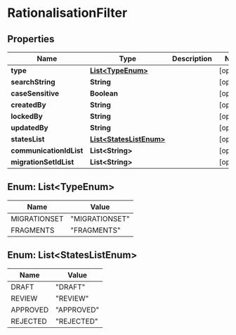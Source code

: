 

# RationalisationFilter


## Properties

| Name | Type | Description | Notes |
|------------ | ------------- | ------------- | -------------|
|**type** | [**List&lt;TypeEnum&gt;**](#List&lt;TypeEnum&gt;) |  |  [optional] |
|**searchString** | **String** |  |  [optional] |
|**caseSensitive** | **Boolean** |  |  [optional] |
|**createdBy** | **String** |  |  [optional] |
|**lockedBy** | **String** |  |  [optional] |
|**updatedBy** | **String** |  |  [optional] |
|**statesList** | [**List&lt;StatesListEnum&gt;**](#List&lt;StatesListEnum&gt;) |  |  [optional] |
|**communicationIdList** | **List&lt;String&gt;** |  |  [optional] |
|**migrationSetIdList** | **List&lt;String&gt;** |  |  [optional] |



## Enum: List&lt;TypeEnum&gt;

| Name | Value |
|---- | -----|
| MIGRATIONSET | &quot;MIGRATIONSET&quot; |
| FRAGMENTS | &quot;FRAGMENTS&quot; |



## Enum: List&lt;StatesListEnum&gt;

| Name | Value |
|---- | -----|
| DRAFT | &quot;DRAFT&quot; |
| REVIEW | &quot;REVIEW&quot; |
| APPROVED | &quot;APPROVED&quot; |
| REJECTED | &quot;REJECTED&quot; |



